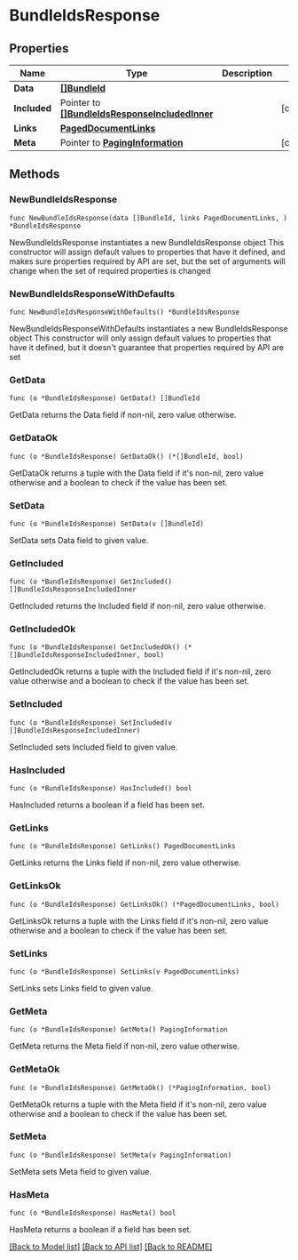 # BundleIdsResponse

## Properties

Name | Type | Description | Notes
------------ | ------------- | ------------- | -------------
**Data** | [**[]BundleId**](BundleId.md) |  | 
**Included** | Pointer to [**[]BundleIdsResponseIncludedInner**](BundleIdsResponseIncludedInner.md) |  | [optional] 
**Links** | [**PagedDocumentLinks**](PagedDocumentLinks.md) |  | 
**Meta** | Pointer to [**PagingInformation**](PagingInformation.md) |  | [optional] 

## Methods

### NewBundleIdsResponse

`func NewBundleIdsResponse(data []BundleId, links PagedDocumentLinks, ) *BundleIdsResponse`

NewBundleIdsResponse instantiates a new BundleIdsResponse object
This constructor will assign default values to properties that have it defined,
and makes sure properties required by API are set, but the set of arguments
will change when the set of required properties is changed

### NewBundleIdsResponseWithDefaults

`func NewBundleIdsResponseWithDefaults() *BundleIdsResponse`

NewBundleIdsResponseWithDefaults instantiates a new BundleIdsResponse object
This constructor will only assign default values to properties that have it defined,
but it doesn't guarantee that properties required by API are set

### GetData

`func (o *BundleIdsResponse) GetData() []BundleId`

GetData returns the Data field if non-nil, zero value otherwise.

### GetDataOk

`func (o *BundleIdsResponse) GetDataOk() (*[]BundleId, bool)`

GetDataOk returns a tuple with the Data field if it's non-nil, zero value otherwise
and a boolean to check if the value has been set.

### SetData

`func (o *BundleIdsResponse) SetData(v []BundleId)`

SetData sets Data field to given value.


### GetIncluded

`func (o *BundleIdsResponse) GetIncluded() []BundleIdsResponseIncludedInner`

GetIncluded returns the Included field if non-nil, zero value otherwise.

### GetIncludedOk

`func (o *BundleIdsResponse) GetIncludedOk() (*[]BundleIdsResponseIncludedInner, bool)`

GetIncludedOk returns a tuple with the Included field if it's non-nil, zero value otherwise
and a boolean to check if the value has been set.

### SetIncluded

`func (o *BundleIdsResponse) SetIncluded(v []BundleIdsResponseIncludedInner)`

SetIncluded sets Included field to given value.

### HasIncluded

`func (o *BundleIdsResponse) HasIncluded() bool`

HasIncluded returns a boolean if a field has been set.

### GetLinks

`func (o *BundleIdsResponse) GetLinks() PagedDocumentLinks`

GetLinks returns the Links field if non-nil, zero value otherwise.

### GetLinksOk

`func (o *BundleIdsResponse) GetLinksOk() (*PagedDocumentLinks, bool)`

GetLinksOk returns a tuple with the Links field if it's non-nil, zero value otherwise
and a boolean to check if the value has been set.

### SetLinks

`func (o *BundleIdsResponse) SetLinks(v PagedDocumentLinks)`

SetLinks sets Links field to given value.


### GetMeta

`func (o *BundleIdsResponse) GetMeta() PagingInformation`

GetMeta returns the Meta field if non-nil, zero value otherwise.

### GetMetaOk

`func (o *BundleIdsResponse) GetMetaOk() (*PagingInformation, bool)`

GetMetaOk returns a tuple with the Meta field if it's non-nil, zero value otherwise
and a boolean to check if the value has been set.

### SetMeta

`func (o *BundleIdsResponse) SetMeta(v PagingInformation)`

SetMeta sets Meta field to given value.

### HasMeta

`func (o *BundleIdsResponse) HasMeta() bool`

HasMeta returns a boolean if a field has been set.


[[Back to Model list]](../README.md#documentation-for-models) [[Back to API list]](../README.md#documentation-for-api-endpoints) [[Back to README]](../README.md)


